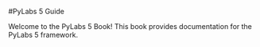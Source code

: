#PyLabs 5 Guide

Welcome to the PyLabs 5 Book! This book provides documentation for the PyLabs 5 framework.


